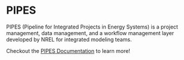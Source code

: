 # PIPES
PIPES (Pipeline for Integrated Projects in Energy Systems) is a project management, data management, and a workflow management layer developed by NREL for integrated modeling teams.

Checkout the [PIPES Documentation](nrel-pipes.github.io/pipes-core/) to learn more!
